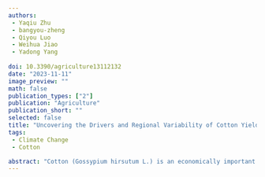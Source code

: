 ```yaml
---
authors:
 - Yaqiu Zhu
 - bangyou-zheng
 - Qiyou Luo
 - Weihua Jiao
 - Yadong Yang
 
doi: 10.3390/agriculture13112132
date: "2023-11-11"
image_preview: ""
math: false
publication_types: ["2"]
publication: "Agriculture"
publication_short: ""
selected: false
title: "Uncovering the Drivers and Regional Variability of Cotton Yield in China"
tags: 
 - Climate Change
 - Cotton

abstract: "Cotton (Gossypium hirsutum L.) is an economically important crop in China, and responses of cotton yield in different regions to separate and joint changes in natural and anthropogenic factors are the foundation for sustainable development under climate change; however, these remain uncertain. Here, we analyzed the spatiotemporal evolution and heterogeneity of cotton cultivation in China from 1949 to 2020 and quantified the response of cotton yield variations in air temperature, precipitation, solar radiation, disaster, and crop management factors between 1980 and 2020 by the Pettitt mutation test and GeoDetector. Multi-site meteorological data were obtained from different cotton-growing regions and corresponding cotton yield and phenology data were obtained from provinces. Our findings showed that all 17 Chinese provinces experienced advancements in cotton yield. Relative to 1949–1967, China’s cotton production in 2007–2020 increased by 400% while cotton yield increased by 420%. Increases in factors such as minimum temperature (TES), average temperature (ADT), effective accumulated temperature (EAT), precipitation (PP), daily solar radiation (SSD), non-farm employment opportunities (O), disaster area (D), geographic region (GEO) and agricultural technologies like fertilizer usage (F), genetically modified varieties (Bt), and mechanized farming (M) have contributed to the enhanced cotton yield. The importance of single factors influencing cotton yield of China in descending order was as follows: F > Bt > M > GEO > EAT > O > PP > TES > ADT > SSD > D. However, the effects of different climatic and agriculture technological elements on cotton yield are spatially heterogeneous by region, and the combined effects of those elements are higher than those of single elements. The effects of driving factors vary across regional scales. The most significant interaction effects were observed between chemical fertilizer use and other driving factors. Specifically, the interaction between F and TES has the greatest explanatory influence in Northwest China. Our findings provide a reference for the development of more accurate adaptation strategies and management measures in different regions. We recommend that policymakers prioritize measures such as improving climate-resilient cotton varieties, encouraging technological advancements, and implementing policies that support equitable distribution of cultivation."
---
```

